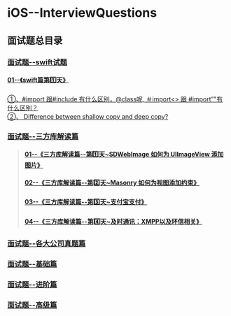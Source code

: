 # iOS--InterviewQuestions

## 面试题总目录

### [面试题--swift试题](https://github.com/liyuunxiangGit/iOS--InterviewQuestions/tree/master/iOS面试题--每日十题汇总/面试题--swift试题)
#### [01--《swift篇第1️⃣天》](https://github.com/liyuunxiangGit/iOS--InterviewQuestions/blob/master/iOS面试题--每日十题汇总/面试题--swift试题/01--《swift篇第1%EF%B8%8F⃣天》.md)

[①、#import 跟#include 有什么区别，@class呢, ＃import<> 跟 #import”"有什么区别？](https://github.com/liyuunxiangGit/iOS--InterviewQuestions/blob/master/iOS面试题--每日十题汇总/面试题--基础篇/01--《iOS基础篇~每日十题之第1%EF%B8%8F⃣天》.md#1%EF%B8%8F⃣-import-跟include-有什么区别class呢-import-跟-import有什么区别)
<br>
[②、 Difference between shallow copy and deep copy?](https://github.com/liyuunxiangGit/iOS--InterviewQuestions/blob/master/iOS面试题--每日十题汇总/面试题--基础篇/01--《iOS基础篇~每日十题之第1%EF%B8%8F⃣天》.md#2%EF%B8%8F⃣-difference-between-shallow-copy-and-deep-copy)<br>

### [面试题--三方库解读篇](https://github.com/liyuunxiangGit/iOS--InterviewQuestions/tree/master/iOS面试题--每日十题汇总/面试题--三方库解读篇)
> #### [01--《三方库解读篇--第1️⃣天~SDWebImage 如何为 UIImageView 添加图片》](https://github.com/liyuunxiangGit/iOS--InterviewQuestions/blob/master/iOS面试题--每日十题汇总/面试题--三方库解读篇/01--《三方库解读篇--第1%EF%B8%8F⃣天%7ESDWebImage%20如何为%20UIImageView%20添加图片》.md)
> #### [02--《三方库解读篇--第2️⃣天~Masonry 如何为视图添加约束》](https://github.com/liyuunxiangGit/iOS--InterviewQuestions/blob/master/iOS面试题--每日十题汇总/面试题--三方库解读篇/02--《三方库解读篇--第2%EF%B8%8F⃣天%7EMasonry%20如何为视图添加约束》.md)
> #### [03--《三方库解读篇--第3️⃣天~支付宝支付》](https://github.com/liyuunxiangGit/iOS--InterviewQuestions/blob/master/iOS面试题--每日十题汇总/面试题--三方库解读篇/03--《三方库解读篇--第3%EF%B8%8F⃣天%7E支付宝支付》.md)
> #### [04--《三方库解读篇--第4️⃣天~及时通讯：XMPP以及环信相关》](https://github.com/liyuunxiangGit/iOS--InterviewQuestions/blob/master/iOS面试题--每日十题汇总/面试题--三方库解读篇/04--《三方库解读篇--第4%EF%B8%8F⃣天%7E及时通讯：XMPP以及环信相关》.md)
### [面试题--各大公司真题篇](https://github.com/liyuunxiangGit/iOS--InterviewQuestions/tree/master/iOS面试题--每日十题汇总/面试题--各大公司真题篇)
### [面试题--基础篇](https://github.com/liyuunxiangGit/iOS--InterviewQuestions/tree/master/iOS面试题--每日十题汇总/面试题--基础篇)
### [面试题--进阶篇](https://github.com/liyuunxiangGit/iOS--InterviewQuestions/tree/master/iOS面试题--每日十题汇总/面试题--进阶篇)
### [面试题--高级篇](https://github.com/liyuunxiangGit/iOS--InterviewQuestions/tree/master/iOS面试题--每日十题汇总/面试题--高级篇)

